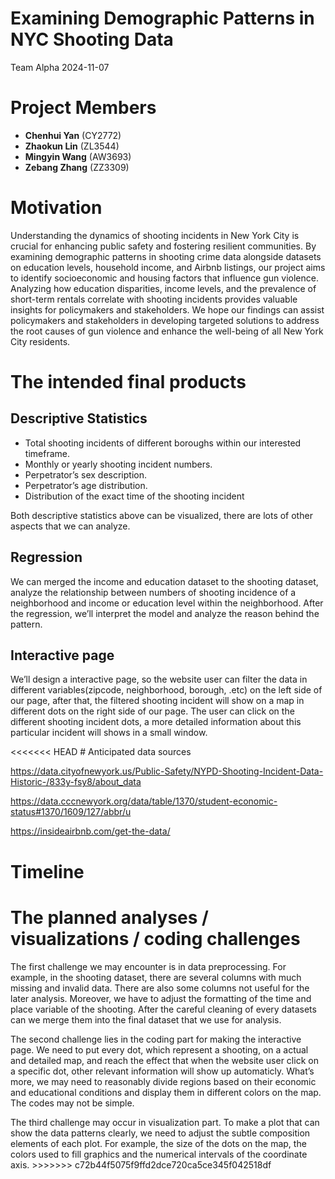 Examining Demographic Patterns in NYC Shooting Data
================
Team Alpha
2024-11-07

# Project Members

- **Chenhui Yan** (CY2772)
- **Zhaokun Lin** (ZL3544)
- **Mingyin Wang** (AW3693)
- **Zebang Zhang** (ZZ3309)

# Motivation

Understanding the dynamics of shooting incidents in New York City is
crucial for enhancing public safety and fostering resilient communities.
By examining demographic patterns in shooting crime data alongside
datasets on education levels, household income, and Airbnb listings, our
project aims to identify socioeconomic and housing factors that
influence gun violence. Analyzing how education disparities, income
levels, and the prevalence of short-term rentals correlate with shooting
incidents provides valuable insights for policymakers and stakeholders.
We hope our findings can assist policymakers and stakeholders in
developing targeted solutions to address the root causes of gun violence
and enhance the well-being of all New York City residents.

# The intended final products

## Descriptive Statistics

- Total shooting incidents of different boroughs within our interested
  timeframe.
- Monthly or yearly shooting incident numbers.
- Perpetrator’s sex description.
- Perpetrator’s age distribution.
- Distribution of the exact time of the shooting incident

Both descriptive statistics above can be visualized, there are lots of
other aspects that we can analyze.

## Regression

We can merged the income and education dataset to the shooting dataset,
analyze the relationship between numbers of shooting incidence of a
neighborhood and income or education level within the neighborhood.
After the regression, we’ll interpret the model and analyze the reason
behind the pattern.

## Interactive page

We’ll design a interactive page, so the website user can filter the data
in different variables(zipcode, neighborhood, borough, .etc) on the left
side of our page, after that, the filtered shooting incident will show
on a map in different dots on the right side of our page. The user can
click on the different shooting incident dots, a more detailed
information about this particular incident will shows in a small window.

\<\<\<\<\<\<\< HEAD \# Anticipated data sources

<https://data.cityofnewyork.us/Public-Safety/NYPD-Shooting-Incident-Data-Historic-/833y-fsy8/about_data>

<https://data.cccnewyork.org/data/table/1370/student-economic-status#1370/1609/127/abbr/u>

<https://insideairbnb.com/get-the-data/>

# Timeline

# The planned analyses / visualizations / coding challenges

The first challenge we may encounter is in data preprocessing. For
example, in the shooting dataset, there are several columns with much
missing and invalid data. There are also some columns not useful for the
later analysis. Moreover, we have to adjust the formatting of the time
and place variable of the shooting. After the careful cleaning of every
datasets can we merge them into the final dataset that we use for
analysis.

The second challenge lies in the coding part for making the interactive
page. We need to put every dot, which represent a shooting, on a actual
and detailed map, and reach the effect that when the website user click
on a specific dot, other relevant information will show up automaticly.
What’s more, we may need to reasonably divide regions based on their
economic and educational conditions and display them in different colors
on the map. The codes may not be simple.

The third challenge may occur in visualization part. To make a plot that
can show the data patterns clearly, we need to adjust the subtle
composition elements of each plot. For example, the size of the dots on
the map, the colors used to fill graphics and the numerical intervals of
the coordinate axis. \>\>\>\>\>\>\>
c72b44f5075f9ffd2dce720ca5ce345f042518df
